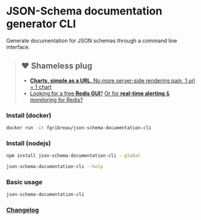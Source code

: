 # JSON-Schema documentation generator CLI

Generate documentation for JSON schemas through a command line interface.

> ## ❤️ Shameless plug
> - [**Charts, simple as a URL**. No more server-side rendering pain, 1 url = 1 chart](https://image-charts.com)
> - [Looking for a free **Redis GUI**?](http://redsmin.com) [Or for **real-time alerting** & monitoring for Redis?](http://redsmin.com)

### Install (docker)

<!-- add a terminal gif here -->

```bash
docker run -it fgribreau/json-schema-documentation-cli
```

### Install (nodejs)

```bash
npm install json-schema-documentation-cli --global

json-schema-documentation-cli --help
```

### Basic usage

```bash
json-schema-documentation-cli
```

### [Changelog](./CHANGELOG.md)

